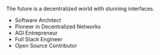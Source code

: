 
The future is a decentralized world with stunning interfaces.

- Software Architect
- Pioneer in Decentralized Networks
- AGI Entrepreneur
- Full Stack Engineer
- Open Source Contributor
